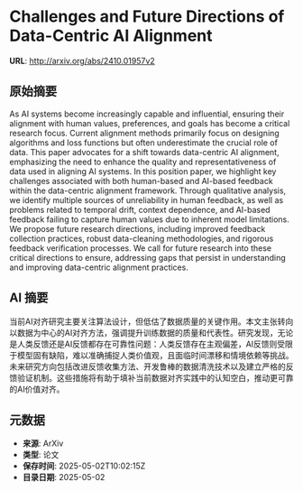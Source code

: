 # Challenges and Future Directions of Data-Centric AI Alignment

**URL**: http://arxiv.org/abs/2410.01957v2

## 原始摘要

As AI systems become increasingly capable and influential, ensuring their
alignment with human values, preferences, and goals has become a critical
research focus. Current alignment methods primarily focus on designing
algorithms and loss functions but often underestimate the crucial role of data.
This paper advocates for a shift towards data-centric AI alignment, emphasizing
the need to enhance the quality and representativeness of data used in aligning
AI systems. In this position paper, we highlight key challenges associated with
both human-based and AI-based feedback within the data-centric alignment
framework. Through qualitative analysis, we identify multiple sources of
unreliability in human feedback, as well as problems related to temporal drift,
context dependence, and AI-based feedback failing to capture human values due
to inherent model limitations. We propose future research directions, including
improved feedback collection practices, robust data-cleaning methodologies, and
rigorous feedback verification processes. We call for future research into
these critical directions to ensure, addressing gaps that persist in
understanding and improving data-centric alignment practices.


## AI 摘要

当前AI对齐研究主要关注算法设计，但低估了数据质量的关键作用。本文主张转向以数据为中心的AI对齐方法，强调提升训练数据的质量和代表性。研究发现，无论是人类反馈还是AI反馈都存在可靠性问题：人类反馈存在主观偏差，AI反馈则受限于模型固有缺陷，难以准确捕捉人类价值观，且面临时间漂移和情境依赖等挑战。未来研究方向包括改进反馈收集方法、开发鲁棒的数据清洗技术以及建立严格的反馈验证机制。这些措施将有助于填补当前数据对齐实践中的认知空白，推动更可靠的AI价值对齐。

## 元数据

- **来源**: ArXiv
- **类型**: 论文
- **保存时间**: 2025-05-02T10:02:15Z
- **目录日期**: 2025-05-02
